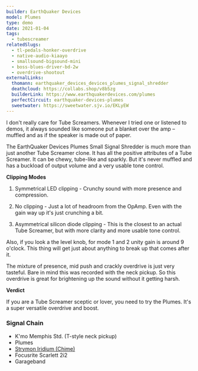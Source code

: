 ```yaml
---
builder: EarthQuaker Devices
model: Plumes
type: demo
date: 2021-01-04
tags:
  - tubescreamer
relatedSlugs:
  - tl-pedals-honker-overdrive
  - native-audio-kiaayo
  - smallsound-bigsound-mini
  - boss-blues-driver-bd-2w
  - overdrive-shootout
externalLinks:
  thomann: earthquaker_devices_devices_plumes_signal_shredder
  deathcloud: https://collabs.shop/v8b5zg
  builderLink: https://www.earthquakerdevices.com/plumes
  perfectCircuit: earthquaker-devices-plumes
  sweetwater: https://sweetwater.sjv.io/EKLyEW
---
```


I don't really care for Tube Screamers. Whenever I tried one or listened to demos, it always sounded like someone put a blanket over the amp – muffled and as if the speaker is made out of paper.

The EarthQuaker Devices Plumes Small Signal Shredder is much more than just another Tube Screamer clone. It has all the positive attributes of a Tube Screamer. It can be chewy, tube-like and sparkly. But it's never muffled and has a buckload of output volume and a very usable tone control.

**Clipping Modes**

1. Symmetrical LED clipping - Crunchy sound with more presence and compression.

2. No clipping - Just a lot of headroom from the OpAmp. Even with the gain way up it's just crunching a bit.

3. Asymmetrical silicon diode clipping - This is the closest to an actual Tube Screamer, but with more clarity and more usable tone control.

Also, if you look a the level knob, for mode 1 and 2 unity gain is around 9 o'clock. This thing will get just about anything to break up that comes after it.

The mixture of presence, mid push and crackly overdrive is just very tasteful. Bare in mind this was recorded with the neck pickup. So this overdrive is great for brightening up the sound without it getting harsh.

**Verdict**

If you are a Tube Screamer sceptic or lover, you need to try the Plumes. It's a super versatile overdrive and boost.

### Signal Chain

- K'mo Memphis Std. (T-style neck pickup)
- Plumes
- [Strymon Iridium (Chime)](/demos/strymon-iridium)
- Focusrite Scarlett 2i2
- Garageband
